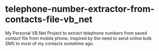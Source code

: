 # telephone-number-extractor-from-contacts-file-vb_net
My Personal VB.Net Project to extract telephone numbers from saved contact file from mobile phone. Inspired by the need to send online bulk SMS to most of my contacts sometime ago.
